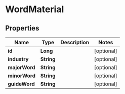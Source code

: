 

# WordMaterial


## Properties

Name | Type | Description | Notes
------------ | ------------- | ------------- | -------------
**id** | **Long** |  |  [optional]
**industry** | **String** |  |  [optional]
**majorWord** | **String** |  |  [optional]
**minorWord** | **String** |  |  [optional]
**guideWord** | **String** |  |  [optional]



